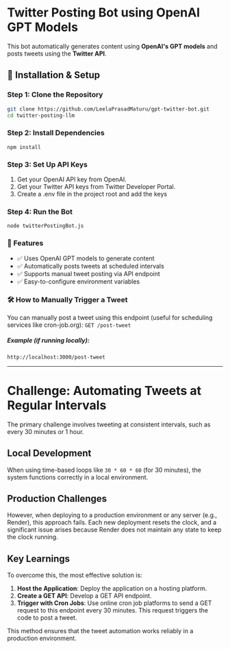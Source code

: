 # Twitter Posting Bot using OpenAI GPT Models  

This bot automatically generates content using **OpenAI's GPT models** and posts tweets using the **Twitter API**.  

## 🚀 Installation & Setup  

### **Step 1: Clone the Repository**  
```sh
git clone https://github.com/LeelaPrasadMaturu/gpt-twitter-bot.git
cd twitter-posting-llm
```

### **Step 2: Install Dependencies** 
``
npm install
``

### **Step 3: Set Up API Keys**  
1. Get your OpenAI API key from OpenAI.
2. Get your Twitter API keys from Twitter Developer Portal.
3. Create a .env file in the project root and add the keys 


### **Step 4: Run the Bot**  
``
node twitterPostingBot.js
``


### 📌 Features
- ✅ Uses OpenAI GPT models to generate content
- ✅ Automatically posts tweets at scheduled intervals
- ✅ Supports manual tweet posting via API endpoint
- ✅ Easy-to-configure environment variables


### 🛠️ How to Manually Trigger a Tweet
You can manually post a tweet using this endpoint (useful for scheduling services like cron-job.org):
``
GET /post-tweet
``

##### Example (if running locally):
``
http://localhost:3000/post-tweet
``


-----


# Challenge: Automating Tweets at Regular Intervals

The primary challenge involves tweeting at consistent intervals, such as every 30 minutes or 1 hour.

## Local Development

When using time-based loops like `30 * 60 * 60` (for 30 minutes), the system functions correctly in a local environment.

## Production Challenges

However, when deploying to a production environment or any server (e.g., Render), this approach fails. Each new deployment resets the clock, and a significant issue arises because Render does not maintain any state to keep the clock running.

## Key Learnings

To overcome this, the most effective solution is:

1. **Host the Application**: Deploy the application on a hosting platform.
2. **Create a GET API**: Develop a GET API endpoint.
3. **Trigger with Cron Jobs**: Use online cron job platforms to send a GET request to this endpoint every 30 minutes. This request triggers the code to post a tweet.

This method ensures that the tweet automation works reliably in a production environment.
